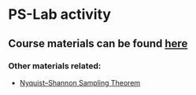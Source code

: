 # PS-Lab activity
## Course materials can be found [here](https://cs.unibuc.ro/~crusu/ps/index.html)

### Other materials related:
- [Nyquist–Shannon Sampling Theorem](https://epe.utcluj.ro/SCTR/Indicatii/Teorema_lui_Nyquist_Shannon.pdf)